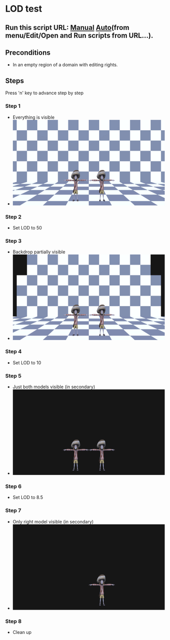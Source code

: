 # LOD test
## Run this script URL: [Manual](./test.js?raw=true)   [Auto](./testAuto.js?raw=true)(from menu/Edit/Open and Run scripts from URL...).

## Preconditions
- In an empty region of a domain with editing rights.

## Steps
Press 'n' key to advance step by step

### Step 1
- Everything is visible
- ![](./ExpectedImage_00000.png)
### Step 2
- Set LOD to 50
### Step 3
- Backdrop partially visible
- ![](./ExpectedImage_00001.png)
### Step 4
- Set LOD to 10
### Step 5
- Just both models visible (in secondary)
- ![](./ExpectedImage_00002.png)
### Step 6
- Set LOD to 8.5
### Step 7
- Only right model visible (in secondary)
- ![](./ExpectedImage_00003.png)
### Step 8
- Clean up
